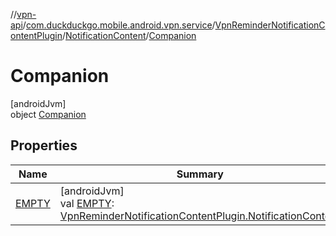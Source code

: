 //[vpn-api](../../../../../index.md)/[com.duckduckgo.mobile.android.vpn.service](../../../index.md)/[VpnReminderNotificationContentPlugin](../../index.md)/[NotificationContent](../index.md)/[Companion](index.md)

# Companion

[androidJvm]\
object [Companion](index.md)

## Properties

| Name | Summary |
|---|---|
| [EMPTY](-e-m-p-t-y.md) | [androidJvm]<br>val [EMPTY](-e-m-p-t-y.md): [VpnReminderNotificationContentPlugin.NotificationContent](../index.md) |
